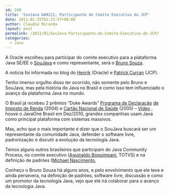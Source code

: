 ```yaml
---
id: 249
title: 'SouJava &#8211; Participante do Comite Executivo do JCP'
date: 2011-01-25T01:23:57+00:00
author: Claudio Miranda
layout: post
permalink: /2011/01/SouJava-Participante-do-Comite-Executivo-do-JCP/
categories:
  - Java
---
```

A Oracle escolheu para participar do comite executivo para a plataforma Java SE/EE o [SouJava](http://soujava.org.br/) e como representante, será o <a target="_blank" href="http://java.mn/">Bruno Souza</a>. 

A noticia foi informada no blog do [Henrik](http://blogs.oracle.com/henrik/2011/01/oracle_nominates_bruno_souza_of_soujava_to_jcp_ec.html) (Oracle) e [Patrick Curran](http://blogs.sun.com/pcurran/entry/jugs_and_the_jcp) (JCP). 

Tenho imenso orgulho disso ter ocorrido, não somente pelo Bruno e SouJava, mas pela história do Java no Brasil e como isso tem influenciado o avanço da plataforma Java no mundo. 

O Brasil já recebeu 2 prêmios &#8220;Duke Awards&#8221; [Programa de Declaração](http://www.serpro.gov.br/noticias-antigas/noticias-2004/20040601_01) [de Imposto de Renda](http://www.receita.fazenda.gov.br/Imprensa/Notas/2004/junho/28062004d.htm) (2004) e [Cartão Nacional de Saúde](http://www.infoq.com/articles/Brasilian-Healthcare-System) (2005) &#8211; [Vídeo](http://www.youtube.com/watch?v=9K5PDDF8mJU) , houve o JavaOne Brasil em Dez/2010, grandes companhias usam Java como principal plataforma com sistemas massivos. 

Mas, acho que o mais importante é dizer que o SouJava buscará ser um representante da comunidade Java, defender o software livre, padronização e discutir a evolução da tecnologia Java. 

Temos alguns outros brasileiros que participam do Java Community Process, no comite executivo ([Aguinaldo Boquimpani](http://jcp.org/en/press/news/ec-feature_ME#boquimpani), TOTVS) e na definição de padrões ([Michael Nascimento](http://jcp.org/en/jsr/detail?id=310),
  
  


Conheço o Bruno Souza há alguns anos, e pelo envolvimento que ele teve e ainda persevera, na definição de padrões, software livre, discussão e como um promotor da tecnologia Java, vejo que ele irá colaborar para o avanço da tecnologia Java.